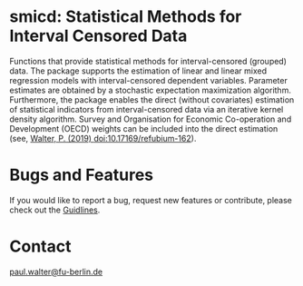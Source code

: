 # smicd: Statistical Methods for Interval Censored Data

Functions that provide statistical methods for interval-censored (grouped) data. The package supports the estimation of linear and linear mixed regression models with interval-censored dependent variables. Parameter estimates are obtained by a stochastic expectation maximization algorithm. Furthermore, the package enables the direct (without covariates) estimation of statistical indicators from interval-censored data via an iterative kernel density algorithm. Survey and Organisation for Economic Co-operation and Development (OECD) weights can be included into the direct estimation (see, [Walter, P. (2019) <doi:10.17169/refubium-162>](https://refubium.fu-berlin.de/handle/fub188/23841)).

# Bugs and Features
If you would like to report a bug, request new features or contribute, please check out the [Guidlines](https://github.com/chiquadrat/ICD/blob/master/CONTRIBUTING.md).

# Contact
paul.walter@fu-berlin.de

